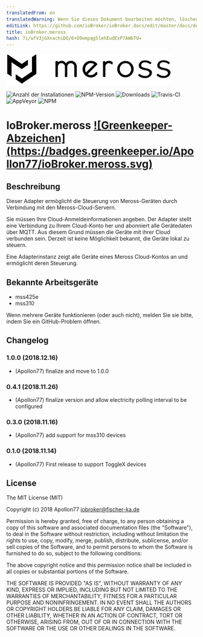 ```yaml
---
translatedFrom: en
translatedWarning: Wenn Sie dieses Dokument bearbeiten möchten, löschen Sie bitte das Feld "translationsFrom". Andernfalls wird dieses Dokument automatisch erneut übersetzt
editLink: https://github.com/ioBroker/ioBroker.docs/edit/master/docs/de/adapterref/iobroker.meross/README.md
title: ioBroker.meross
hash: 7i/wfV3jGXnachiDO/6+D9empqg5lehEudExP7AWbTU=
---
```

![Logo](../../../en/adapterref/iobroker.meross/admin/meross-logo.png)

![Anzahl der Installationen](http://iobroker.live/badges/meross-stable.svg)
![NPM-Version](http://img.shields.io/npm/v/iobroker.meross.svg)
![Downloads](https://img.shields.io/npm/dm/iobroker.meross.svg)
![Travis-CI](http://img.shields.io/travis/Apollon77/ioBroker.meross/master.svg)
![AppVeyor](https://ci.appveyor.com/api/projects/status/github/Apollon77/ioBroker.meross?branch=master&svg=true)
![NPM](https://nodei.co/npm/iobroker.meross.png?downloads=true)

# IoBroker.meross [![Greenkeeper-Abzeichen] (https://badges.greenkeeper.io/Apollon77/ioBroker.meross.svg)](https://greenkeeper.io/)
## Beschreibung
Dieser Adapter ermöglicht die Steuerung von Meross-Geräten durch Verbindung mit den Meross-Cloud-Servern.

Sie müssen Ihre Cloud-Anmeldeinformationen angeben. Der Adapter stellt eine Verbindung zu Ihrem Cloud-Konto her und abonniert alle Gerätedaten über MQTT. Aus diesem Grund müssen die Geräte mit ihrer Cloud verbunden sein. Derzeit ist keine Möglichkeit bekannt, die Geräte lokal zu steuern.

Eine Adapterinstanz zeigt alle Geräte eines Meross Cloud-Kontos an und ermöglicht deren Steuerung.

## Bekannte Arbeitsgeräte
* mss425e
* mss310

Wenn mehrere Geräte funktionieren (oder auch nicht), melden Sie sie bitte, indem Sie ein GitHub-Problem öffnen.

## Changelog

### 1.0.0 (2018.12.16)
* (Apollon77) finalize and move to 1.0.0

### 0.4.1 (2018.11.26)
* (Apollon77) finalize version and allow electricity polling interval to be configured

### 0.3.0 (2018.11.16)
* (Apollon77) add support for mss310 devices

### 0.1.0 (2018.11.14)
* (Apollon77) First release to support ToggleX devices

## License
The MIT License (MIT)

Copyright (c) 2018 Apollon77 <iobroker@fischer-ka.de>

Permission is hereby granted, free of charge, to any person obtaining a copy
of this software and associated documentation files (the "Software"), to deal
in the Software without restriction, including without limitation the rights
to use, copy, modify, merge, publish, distribute, sublicense, and/or sell
copies of the Software, and to permit persons to whom the Software is
furnished to do so, subject to the following conditions:

The above copyright notice and this permission notice shall be included in
all copies or substantial portions of the Software.

THE SOFTWARE IS PROVIDED "AS IS", WITHOUT WARRANTY OF ANY KIND, EXPRESS OR
IMPLIED, INCLUDING BUT NOT LIMITED TO THE WARRANTIES OF MERCHANTABILITY,
FITNESS FOR A PARTICULAR PURPOSE AND NONINFRINGEMENT. IN NO EVENT SHALL THE
AUTHORS OR COPYRIGHT HOLDERS BE LIABLE FOR ANY CLAIM, DAMAGES OR OTHER
LIABILITY, WHETHER IN AN ACTION OF CONTRACT, TORT OR OTHERWISE, ARISING FROM,
OUT OF OR IN CONNECTION WITH THE SOFTWARE OR THE USE OR OTHER DEALINGS IN
THE SOFTWARE.